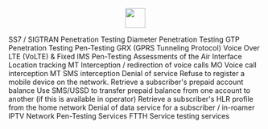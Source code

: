 <p align="center">
  <img height="40" src="https://github.com/"/>




  SS7 / SIGTRAN Penetration Testing
Diameter Penetration Testing
GTP Penetration Testing
Pen-Testing GRX (GPRS Tunneling Protocol)
Voice Over LTE (VoLTE) & Fixed IMS Pen-Testing
Assessments of the Air Interface
Location tracking
MT Interception / redirection of voice calls
MO Voice call interception
MT SMS interception
Denial of service
Refuse to register a mobile device on the network.
Retrieve a subscriber's prepaid account balance
Use SMS/USSD to transfer prepaid balance from one account to another (if this is available in operator)
Retrieve a subscriber's HLR profile from the home network
Denial of data service for a subscriber / in-roamer
IPTV Network Pen-Testing Services
FTTH Service testing services
</p>
